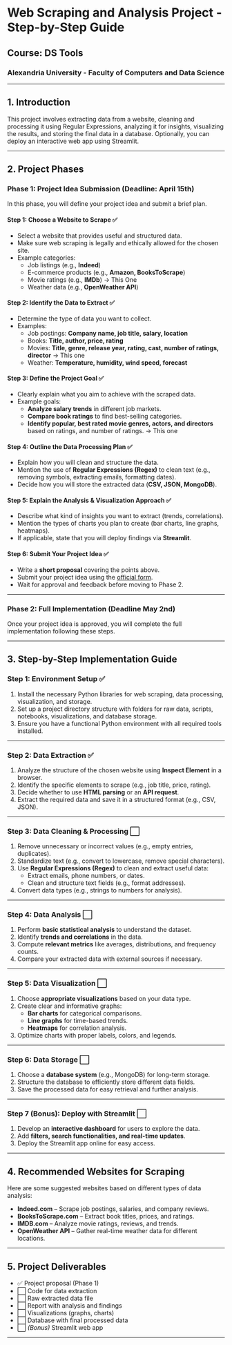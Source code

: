 # **Web Scraping and Analysis Project - Step-by-Step Guide**

## **Course: DS Tools**

### **Alexandria University - Faculty of Computers and Data Science**

---

## **1. Introduction**

This project involves extracting data from a website, cleaning and processing it using Regular Expressions, analyzing it for insights, visualizing the results, and storing the final data in a database. Optionally, you can deploy an interactive web app using Streamlit.

---

## **2. Project Phases**

### **Phase 1: Project Idea Submission (Deadline: April 15th)**

In this phase, you will define your project idea and submit a brief plan.

#### **Step 1: Choose a Website to Scrape** ✅

- Select a website that provides useful and structured data.
- Make sure web scraping is legally and ethically allowed for the chosen site.
- Example categories:
  - Job listings (e.g., **Indeed**)
  - E-commerce products (e.g., **Amazon, BooksToScrape**)
  - Movie ratings (e.g., **IMDb**) -> This One
  - Weather data (e.g., **OpenWeather API**)

#### **Step 2: Identify the Data to Extract** ✅

- Determine the type of data you want to collect.
- Examples:
  - Job postings: **Company name, job title, salary, location**
  - Books: **Title, author, price, rating**
  - Movies: **Title, genre, release year, rating, cast, number of ratings, director** -> This one
  - Weather: **Temperature, humidity, wind speed, forecast**

#### **Step 3: Define the Project Goal** ✅

- Clearly explain what you aim to achieve with the scraped data.
- Example goals:
  - **Analyze salary trends** in different job markets.
  - **Compare book ratings** to find best-selling categories.
  - **Identify popular, best rated movie genres, actors, and directors** based on ratings, and number of ratings. -> This one

#### **Step 4: Outline the Data Processing Plan** ✅

- Explain how you will clean and structure the data.
- Mention the use of **Regular Expressions (Regex)** to clean text (e.g., removing symbols, extracting emails, formatting dates).
- Decide how you will store the extracted data (**CSV, JSON, MongoDB**).

#### **Step 5: Explain the Analysis & Visualization Approach** ✅

- Describe what kind of insights you want to extract (trends, correlations).
- Mention the types of charts you plan to create (bar charts, line graphs, heatmaps).
- If applicable, state that you will deploy findings via **Streamlit**.

#### **Step 6: Submit Your Project Idea** ✅

- Write a **short proposal** covering the points above.
- Submit your project idea using the [official form](https://forms.office.com/r/FRXDytcjXZ).
- Wait for approval and feedback before moving to Phase 2.

---

### **Phase 2: Full Implementation (Deadline May 2nd)**

Once your project idea is approved, you will complete the full implementation following these steps.

---

## **3. Step-by-Step Implementation Guide**

### **Step 1: Environment Setup** ✅

1. Install the necessary Python libraries for web scraping, data processing, visualization, and storage.
2. Set up a project directory structure with folders for raw data, scripts, notebooks, visualizations, and database storage.
3. Ensure you have a functional Python environment with all required tools installed.

---

### **Step 2: Data Extraction** ✅

1. Analyze the structure of the chosen website using **Inspect Element** in a browser.
2. Identify the specific elements to scrape (e.g., job title, price, rating).
3. Decide whether to use **HTML parsing** or an **API request**.
4. Extract the required data and save it in a structured format (e.g., CSV, JSON).

---

### **Step 3: Data Cleaning & Processing** ⬜

1. Remove unnecessary or incorrect values (e.g., empty entries, duplicates).
2. Standardize text (e.g., convert to lowercase, remove special characters).
3. Use **Regular Expressions (Regex)** to clean and extract useful data:
   - Extract emails, phone numbers, or dates.
   - Clean and structure text fields (e.g., format addresses).
4. Convert data types (e.g., strings to numbers for analysis).

---

### **Step 4: Data Analysis** ⬜

1. Perform **basic statistical analysis** to understand the dataset.
2. Identify **trends and correlations** in the data.
3. Compute **relevant metrics** like averages, distributions, and frequency counts.
4. Compare your extracted data with external sources if necessary.

---

### **Step 5: Data Visualization** ⬜

1. Choose **appropriate visualizations** based on your data type.
2. Create clear and informative graphs:
   - **Bar charts** for categorical comparisons.
   - **Line graphs** for time-based trends.
   - **Heatmaps** for correlation analysis.
3. Optimize charts with proper labels, colors, and legends.

---

### **Step 6: Data Storage** ⬜

1. Choose a **database system** (e.g., MongoDB) for long-term storage.
2. Structure the database to efficiently store different data fields.
3. Save the processed data for easy retrieval and further analysis.

---

### **Step 7 (Bonus): Deploy with Streamlit** ⬜

1. Develop an **interactive dashboard** for users to explore the data.
2. Add **filters, search functionalities, and real-time updates**.
3. Deploy the Streamlit app online for easy access.

---

## **4. Recommended Websites for Scraping**

Here are some suggested websites based on different types of data analysis:

- **Indeed.com** – Scrape job postings, salaries, and company reviews.
- **BooksToScrape.com** – Extract book titles, prices, and ratings.
- **IMDB.com** – Analyze movie ratings, reviews, and trends.
- **OpenWeather API** – Gather real-time weather data for different locations.

---

## **5. Project Deliverables**

- ✅ Project proposal (Phase 1)  
- ⬜ Code for data extraction  
- ⬜ Raw extracted data file  
- ⬜ Report with analysis and findings  
- ⬜ Visualizations (graphs, charts)  
- ⬜ Database with final processed data  
- ⬜ *(Bonus)* Streamlit web app  

---

